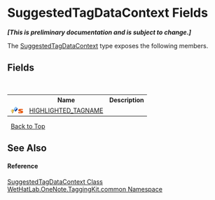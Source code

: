 # SuggestedTagDataContext Fields
 _**\[This is preliminary documentation and is subject to change.\]**_

The <a href="fc433c94-8fb7-e877-217c-2bcf31c00339">SuggestedTagDataContext</a> type exposes the following members.


## Fields
&nbsp;<table><tr><th></th><th>Name</th><th>Description</th></tr><tr><td>![Protected field](media/protfield.gif "Protected field")![Static member](media/static.gif "Static member")</td><td><a href="16ef290a-e807-2c7a-12de-9a13738aae44">HIGHLIGHTED_TAGNAME</a></td><td /></tr></table>&nbsp;
<a href="#suggestedtagdatacontext-fields">Back to Top</a>

## See Also


#### Reference
<a href="fc433c94-8fb7-e877-217c-2bcf31c00339">SuggestedTagDataContext Class</a><br /><a href="bcdbab9c-63d1-48a4-6937-af53fb8d9a55">WetHatLab.OneNote.TaggingKit.common Namespace</a><br />